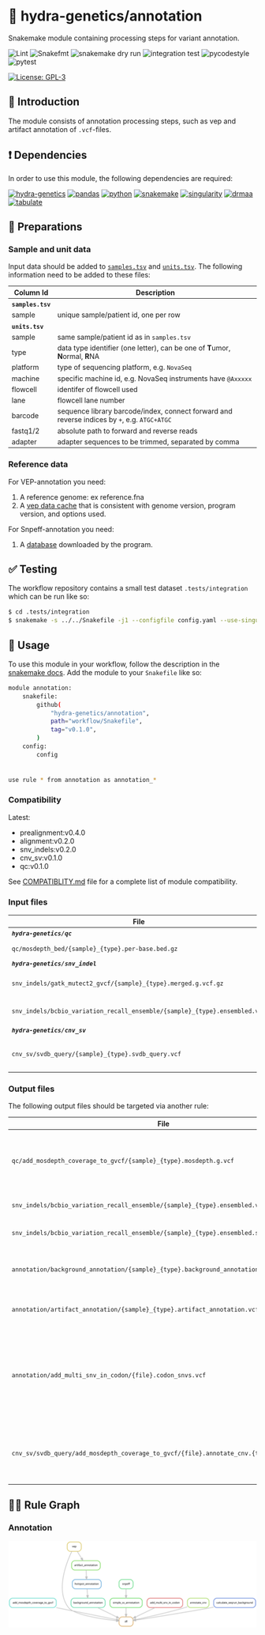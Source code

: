 # :snake: hydra-genetics/annotation

Snakemake module containing processing steps for variant annotation.

![Lint](https://github.com/hydra-genetics/annotation/actions/workflows/lint.yaml/badge.svg?branch=develop)
![Snakefmt](https://github.com/hydra-genetics/annotation/actions/workflows/snakefmt.yaml/badge.svg?branch=develop)
![snakemake dry run](https://github.com/hydra-genetics/alignment/actions/workflows/snakemake-dry-run.yaml/badge.svg?branch=develop)
![integration test](https://github.com/hydra-genetics/annotation/actions/workflows/integration1.yaml/badge.svg?branch=develop)
![pycodestyle](https://github.com/hydra-genetics/annotation/actions/workflows/pycodestyl.yaml/badge.svg?branch=develop)
![pytest](https://github.com/hydra-genetics/annotation/actions/workflows/pytest.yaml/badge.svg?branch=develop)

[![License: GPL-3](https://img.shields.io/badge/License-GPL3-yellow.svg)](https://opensource.org/licenses/gpl-3.0.html)

## :speech_balloon: Introduction

The module consists of annotation processing steps, such as vep and artifact annotation of `.vcf`-files.

## :heavy_exclamation_mark: Dependencies

In order to use this module, the following dependencies are required:

[![hydra-genetics](https://img.shields.io/badge/hydragenetics-0.15.0-blue)](https://github.com/hydra-genetics/)
[![pandas](https://img.shields.io/badge/pandas-1.3.1-blue)](https://pandas.pydata.org/)
[![python](https://img.shields.io/badge/python-3.8-blue)](https://www.python.org/)
[![snakemake](https://img.shields.io/badge/snakemake-7.13.0-blue)](https://snakemake.readthedocs.io/en/stable/)
[![singularity](https://img.shields.io/badge/singularity-3.0.0-blue)](https://sylabs.io/docs/)
[![drmaa](https://img.shields.io/badge/drmaa-0.7.9-blue)](https://pypi.org/project/drmaa/)
[![tabulate](https://img.shields.io/badge/tabulate-0.8.10-blue)](https://pypi.org/project/tabulate/)

## :school_satchel: Preparations

### Sample and unit data

Input data should be added to [`samples.tsv`](https://github.com/hydra-genetics/prealignment/blob/develop/config/samples.tsv)
and [`units.tsv`](https://github.com/hydra-genetics/prealignment/blob/develop/config/units.tsv).
The following information need to be added to these files:

| Column Id | Description |
| --- | --- |
| **`samples.tsv`** |
| sample | unique sample/patient id, one per row |
| **`units.tsv`** |
| sample | same sample/patient id as in `samples.tsv` |
| type | data type identifier (one letter), can be one of **T**umor, **N**ormal, **R**NA |
| platform | type of sequencing platform, e.g. `NovaSeq` |
| machine | specific machine id, e.g. NovaSeq instruments have `@Axxxxx` |
| flowcell | identifer of flowcell used |
| lane | flowcell lane number |
| barcode | sequence library barcode/index, connect forward and reverse indices by `+`, e.g. `ATGC+ATGC` |
| fastq1/2 | absolute path to forward and reverse reads |
| adapter | adapter sequences to be trimmed, separated by comma |

### Reference data

For VEP-annotation you need:
1. A reference genome: ex reference.fna
2. A [vep data cache](https://www.ensembl.org/info/docs/tools/vep/script/vep_cache.html) that is consistent with genome version, program version, and options used.

For Snpeff-annotation you need:
1. A [database](https://pcingola.github.io/SnpEff/download/) downloaded by the program.

## :white_check_mark: Testing

The workflow repository contains a small test dataset `.tests/integration` which can be run like so:

```bash
$ cd .tests/integration
$ snakemake -s ../../Snakefile -j1 --configfile config.yaml --use-singularity
```
## :rocket: Usage

To use this module in your workflow, follow the description in the
[snakemake docs](https://snakemake.readthedocs.io/en/stable/snakefiles/modularization.html#modules).
Add the module to your `Snakefile` like so:

```bash
module annotation:
    snakefile:
        github(
            "hydra-genetics/annotation",
            path="workflow/Snakefile",
            tag="v0.1.0",
        )
    config:
        config


use rule * from annotation as annotation_*
```

### Compatibility

Latest:
 - prealignment:v0.4.0
 - alignment:v0.2.0
 - snv_indels:v0.2.0
 - cnv_sv:v0.1.0
 - qc:v0.1.0

See [COMPATIBLITY.md](../master/COMPATIBLITY.md) file for a complete list of module compatibility.

### Input files

| File | Description |
|---|---|
| ***`hydra-genetics/qc`*** |
| `qc/mosdepth_bed/{sample}_{type}.per-base.bed.gz` | per base coverage |
| ***`hydra-genetics/snv_indel`*** |
| `snv_indels/gatk_mutect2_gvcf/{sample}_{type}.merged.g.vcf.gz` | genome vcf created by mutect2 |
| `snv_indels/bcbio_variation_recall_ensemble/{sample}_{type}.ensembled.vcf` | ensembled snv indel vcf |
| ***`hydra-genetics/cnv_sv`*** |
| `cnv_sv/svdb_query/{sample}_{type}.svdb_query.vcf` | cnv calls converted to vcf-format |

### Output files

The following output files should be targeted via another rule:

| File | Description |
|---|---|
| `qc/add_mosdepth_coverage_to_gvcf/{sample}_{type}.mosdepth.g.vcf` | genome vcf created by mutect2 with coverage from mosdepth |
| `snv_indels/bcbio_variation_recall_ensemble/{sample}_{type}.ensembled.vep_annotated.vcf` | vep annotated vcf |
| `snv_indels/bcbio_variation_recall_ensemble/{sample}_{type}.ensembled.ssa.vcf` | SnpEff annotated vcf |
| `annotation/background_annotation/{sample}_{type}.background_annotation.vcf` | vcf file annotated with background noise data |
| `annotation/artifact_annotation/{sample}_{type}.artifact_annotation.vcf` | vcf file annotated with artifact info |
| `annotation/add_multi_snv_in_codon/{file}.codon_snvs.vcf` | artifact annotated vcf file where two variants affecting the same codon are added as a separate variant |
| `cnv_sv/svdb_query/add_mosdepth_coverage_to_gvcf/{file}.annotate_cnv.{tag}.vcf` | cnv vcf file annotated with gene names for a selection of genes of interest |

## :judge: Rule Graph

### Annotation

![rule_graph](images/annotation.svg)
